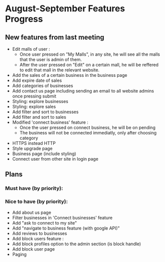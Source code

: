 
# August-September Features Progress
## New features from last meeting
+ Edit malls of user :
    + Once user pressed on "My Malls", in any site, he will see all the malls that the user is admin of them.
    + After the user pressed on "Edit" on a certain mall, he will be reffered to edit that mall in the relevant website.
+ Add the sales of a certain business in the business page
+ Add expire date of sales
+ Add categories of businesses
+ Add contact us page including sending an email to all website admins once pressing submit
+ Styling: explore businesses
+ Styling: explore sales
+ Add filter and sort to businesses
+ Add filter and sort to sales
+ Modified 'connect business' feature :
    + Once the user pressed on connect business, he will be on pending
    + The business will not be connected immediatly, only after choosing category
+ HTTPS instead HTTP
+ Style upgrade page
+ Business page (include styling)
+ Connect user from other site in login page

## Plans
### Must have (by priority):

### Nice to have (by priority):
+ Add about us page
+ Filter businesses in 'Connect businesses' feature
+ Add "ask to connect to my site"
+ Add "navigate to business feature (with google API)"
+ Add reviews to businesses
+ Add block users feature :
 + Add block profiles option to the admin section (is block handle)
 + Add block user page
+ Paging
